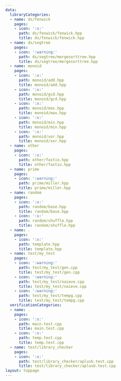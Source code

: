 ```yaml
---
data:
  libraryCategories:
  - name: ds/fenwick
    pages:
    - icon: ':x:'
      path: ds/fenwick/fenwick.hpp
      title: ds/fenwick/fenwick.hpp
  - name: ds/segtree
    pages:
    - icon: ':warning:'
      path: ds/segtree/mergesorttree.hpp
      title: ds/segtree/mergesorttree.hpp
  - name: monoid
    pages:
    - icon: ':x:'
      path: monoid/add.hpp
      title: monoid/add.hpp
    - icon: ':x:'
      path: monoid/gcd.hpp
      title: monoid/gcd.hpp
    - icon: ':x:'
      path: monoid/max.hpp
      title: monoid/max.hpp
    - icon: ':x:'
      path: monoid/min.hpp
      title: monoid/min.hpp
    - icon: ':x:'
      path: monoid/xor.hpp
      title: monoid/xor.hpp
  - name: other
    pages:
    - icon: ':x:'
      path: other/fastio.hpp
      title: other/fastio.hpp
  - name: prime
    pages:
    - icon: ':warning:'
      path: prime/miller.hpp
      title: prime/miller.hpp
  - name: random
    pages:
    - icon: ':x:'
      path: random/base.hpp
      title: random/base.hpp
    - icon: ':x:'
      path: random/shuffle.hpp
      title: random/shuffle.hpp
  - name: .
    pages:
    - icon: ':x:'
      path: template.hpp
      title: template.hpp
  - name: test/my_test
    pages:
    - icon: ':warning:'
      path: test/my_test/gen.cpp
      title: test/my_test/gen.cpp
    - icon: ':warning:'
      path: test/my_test/naieve.cpp
      title: test/my_test/naieve.cpp
    - icon: ':warning:'
      path: test/my_test/tempg.cpp
      title: test/my_test/tempg.cpp
  verificationCategories:
  - name: .
    pages:
    - icon: ':x:'
      path: main.test.cpp
      title: main.test.cpp
    - icon: ':x:'
      path: temp.test.cpp
      title: temp.test.cpp
  - name: test/library_checker
    pages:
    - icon: ':x:'
      path: test/library_checker/aplusb.test.cpp
      title: test/library_checker/aplusb.test.cpp
layout: toppage
---
```

